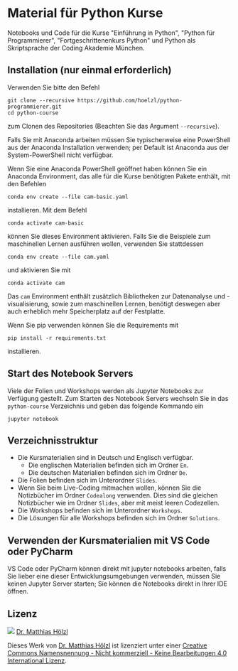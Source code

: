 # Material für Python Kurse

Notebooks und Code für die Kurse "Einführung in Python", "Python für Programmierer",
"Fortgeschrittenenkurs Python" und Python als Skriptsprache der Coding Akademie München.

## Installation (nur einmal erforderlich)

Verwenden Sie bitte den Befehl

```shell
git clone --recursive https://github.com/hoelzl/python-programmierer.git
cd python-course
```

zum Clonen des Repositories (Beachten Sie das Argument `--recursive`).


Falls Sie mit Anaconda arbeiten müssen Sie typischerweise eine PowerShell aus der Anaconda Installation verwenden; per Default ist Anaconda aus der System-PowerShell nicht verfügbar.

Wenn Sie eine Anaconda PowerShell geöffnet haben können Sie ein Anaconda
Environment, das alle für die Kurse benötigten Pakete enthält, mit den Befehlen

```shell
conda env create --file cam-basic.yaml
```

installieren. Mit dem Befehl

```shell
conda activate cam-basic
```

können Sie dieses Environment aktivieren. Falls Sie die Beispiele zum maschinellen
Lernen ausführen wollen, verwenden Sie stattdessen

```shell
conda env create --file cam.yaml
```

und aktivieren Sie mit

```shell
conda activate cam
```

Das `cam` Environment enthält zusätzlich Bibliotheken zur Datenanalyse und
-visualisierung, sowie zum maschinellen Lernen, benötigt deswegen aber auch erheblich
mehr Speicherplatz auf der Festplatte.

Wenn Sie pip verwenden können Sie die Requirements mit

```shell
pip install -r requirements.txt
```

installieren.

## Start des Notebook Servers

Viele der Folien und Workshops werden als Jupyter Notebooks zur Verfügung
gestellt. Zum Starten des Notebook Servers wechseln Sie in das `python-course`
Verzeichnis und geben das folgende Kommando ein

```shell
jupyter notebook
```

## Verzeichnisstruktur

- Die Kursmaterialien sind in Deutsch und Englisch verfügbar.
  - Die englischen Materialien befinden sich im Ordner `En`.
  - Die deutschen Materialien befinden sich im Ordner `De`.
- Die Folien befinden sich im Unterordner `Slides`.
- Wenn Sie beim Live-Coding mitmachen wollen, können Sie die Notizbücher im
  Ordner `Codealong` verwenden. Dies sind die gleichen Notizbücher wie im Ordner
  `Slides`, aber mit meist leeren Codezellen.
- Die Workshops befinden sich im Unterordner `Workshops`.
- Die Lösungen für alle Workshops befinden sich im Ordner `Solutions`.

## Verwenden der Kursmaterialien mit VS Code oder PyCharm

VS Code oder PyCharm können direkt mit jupyter notebooks arbeiten, falls Sie
lieber eine dieser Entwicklungsumgebungen verwenden, müssen Sie keinen Jupyter
Server starten; Sie können die Notebooks direkt in Ihrer IDE öffnen.

## Lizenz

![](https://i.creativecommons.org/l/by-nc-nd/4.0/88x31.png) [Dr. Matthias
Hölzl](https://github.com/hoelzl)

Dieses Werk von [Dr. Matthias Hölzl](https://github.com/hoelzl) ist lizenziert unter
einer [Creative Commons Namensnennung - Nicht kommerziell - Keine Bearbeitungen 4.0
International Lizenz](http://creativecommons.org/licenses/by-nc-nd/4.0/).

